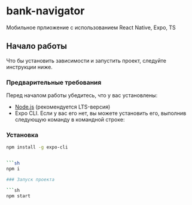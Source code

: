 # bank-navigator

Мобильное прлиожение с использованием React Native, Expo, TS

## Начало работы

Что бы установить зависимости и запустить проект, следуйте инструкции ниже.

### Предварительные требования

Перед началом работы убедитесь, что у вас установлены:

- [Node.js](https://nodejs.org/) (рекомендуется LTS-версия)
- Expo CLI. Если у вас его нет, вы можете установить его, выполнив следующую команду в командной строке:

### Установка
   ```sh
   npm install -g expo-cli


   ```sh
   npm i

### Запуск проекта

   ```sh
   npm start
